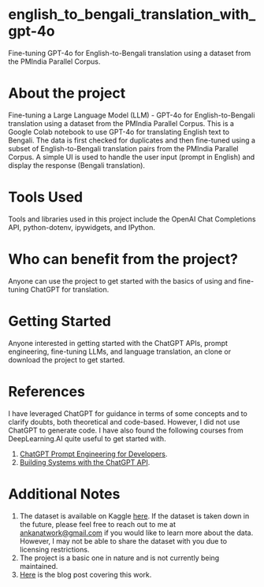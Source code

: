 # english_to_bengali_translation_with_gpt-4o
Fine-tuning GPT-4o for English-to-Bengali translation using a dataset from the PMIndia Parallel Corpus.

# About the project
Fine-tuning a Large Language Model (LLM) - GPT-4o for English-to-Bengali translation using a dataset from the PMIndia Parallel Corpus.
This is a Google Colab notebook to use GPT-4o for translating English text to Bengali. The data is first checked for duplicates and then fine-tuned using a subset of English-to-Bengali translation pairs from the PMIndia Parallel Corpus. A simple UI is used to handle the user input (prompt in English) and display the response (Bengali translation).

# Tools Used
Tools and libraries used in this project include the OpenAI Chat Completions API, python-dotenv, ipywidgets, and IPython.

# Who can benefit from the project?
Anyone can use the project to get started with the basics of using and fine-tuning ChatGPT for translation.

# Getting Started
Anyone interested in getting started with the ChatGPT APIs, prompt engineering, fine-tuning LLMs, and language translation, an clone or download the project to get started.

# References
I have leveraged ChatGPT for guidance in terms of some concepts and to clarify doubts, both theoretical and code-based. However, I did not use ChatGPT to generate code. I have also found the following courses from DeepLearning.AI quite useful to get started with.
1. [ChatGPT Prompt Engineering for Developers](https://www.deeplearning.ai/short-courses/chatgpt-prompt-engineering-for-developers/).
2. [Building Systems with the ChatGPT API](https://www.deeplearning.ai/short-courses/building-systems-with-chatgpt/).

# Additional Notes
1. The dataset is available on Kaggle [here](https://data.statmt.org/pmindia/v1/parallel/). If the dataset is taken down in the future, please feel free to reach out to me at ankanatwork@gmail.com if you would like to learn more about the data. However, I may not be able to share the dataset with you due to licensing restrictions.
2. The project is a basic one in nature and is not currently being maintained.
3. [Here](https://researchguy.in/fine-tuning-gpt-4o-for-english-to-bengali-translation/) is the blog post covering this work.
